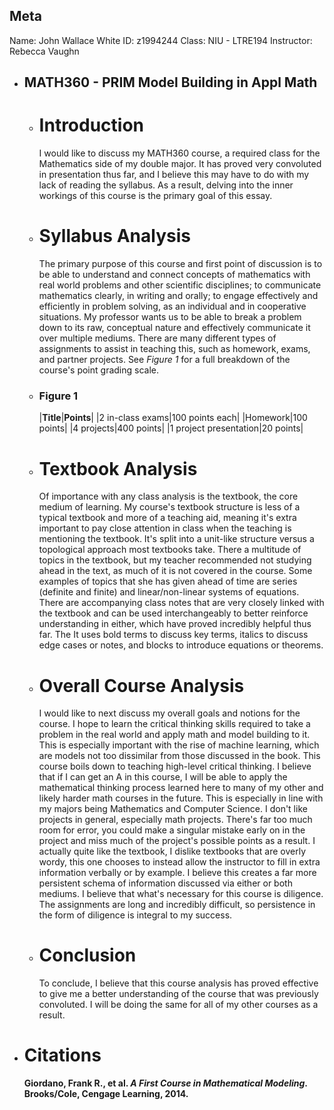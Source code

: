 ## Meta
Name: John Wallace White
ID: z1994244
Class: NIU - LTRE194
Instructor: Rebecca Vaughn
- ## MATH360 - PRIM Model Building in Appl Math
	- # Introduction
	  I would like to discuss my MATH360 course, a required class for the Mathematics side of my double major. It has proved very convoluted in presentation thus far, and I believe this may have to do with my lack of reading the syllabus. As a result, delving into the inner workings of this course is the primary goal of this essay.
	- # Syllabus Analysis
	  The primary purpose of this course and first point of discussion is to be able to understand and connect concepts of mathematics with real world problems and other scientific disciplines; to communicate mathematics clearly, in writing and orally; to engage effectively and efficiently in problem solving, as an individual and in cooperative situations. My professor wants us to be able to break a problem down to its raw, conceptual nature and effectively communicate it over multiple mediums. There are many different types of assignments to assist in teaching this, such as homework, exams, and partner projects. See *Figure 1* for a full breakdown of the course's point grading scale.
	- ### Figure 1
	  |**Title**|**Points**|
	  |2 in-class exams|100 points each|
	  |Homework|100 points|
	  |4 projects|400 points|
	  |1 project presentation|20 points|
	- # Textbook Analysis
	  Of importance with any class analysis is the textbook, the core medium of learning. My course's textbook structure is less of a typical textbook and more of a teaching aid, meaning it's extra important to pay close attention in class when the teaching is mentioning the textbook. It's split into a unit-like structure versus a topological approach most textbooks take. There a multitude of topics in the textbook, but my teacher recommended not studying ahead in the text, as much of it is not covered in the course. Some examples of topics that she has given ahead of time are series (definite and finite) and linear/non-linear systems of equations. There are accompanying class notes that are very closely linked with the textbook and can be used interchangeably to better reinforce understanding in either, which have proved incredibly helpful thus far. The It uses bold terms to discuss key terms, italics to discuss edge cases or notes, and blocks to introduce equations or theorems.
	- # Overall Course Analysis
	  I would like to next discuss my overall goals and notions for the course. I hope to learn the critical thinking skills required to take a problem in the real world and apply math and model building to it. This is especially important with the rise of machine learning, which are models not too dissimilar from those discussed in the book. This course boils down to teaching high-level critical thinking. I believe that if I can get an A in this course, I will be able to apply the mathematical thinking process learned here to many of my other and likely harder math courses in the future. This is especially in line with my majors being Mathematics and Computer Science. I don't like projects in general, especially math projects. There's far too much room for error, you could make a singular mistake early on in the project and miss much of the project's possible points as a result. I actually quite like the textbook, I dislike textbooks that are overly wordy, this one chooses to instead allow the instructor to fill in extra information verbally or by example. I believe this creates a far more persistent schema of information discussed via either or both mediums. I believe that what's necessary for this course is diligence. The assignments are long and incredibly difficult, so persistence in the form of diligence is integral to my success.
	- # Conclusion
	  To conclude, I believe that this course analysis has proved effective to give me a better understanding of the course that was previously convoluted. I will be doing the same for all of my other courses as a result.
- # Citations
  **Giordano, Frank R., et al. *A First Course in Mathematical Modeling*. Brooks/Cole, Cengage Learning, 
          2014.**